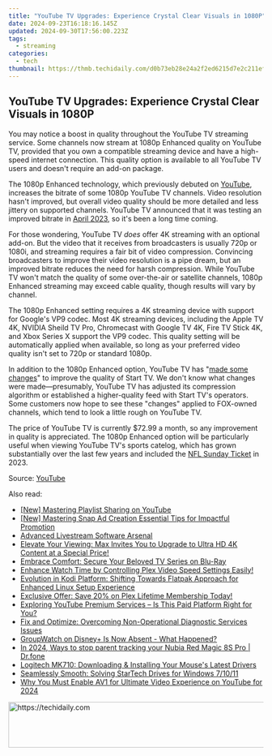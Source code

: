 ```yaml
---
title: "YouTube TV Upgrades: Experience Crystal Clear Visuals in 1080P"
date: 2024-09-23T16:18:16.145Z
updated: 2024-09-30T17:56:00.223Z
tags:
  - streaming
categories:
  - tech
thumbnail: https://thmb.techidaily.com/d0b73eb28e24a2f2ed6215d7e2c211efc75eaeb77baea06879d148a0fe930510.jpg
---
```


## YouTube TV Upgrades: Experience Crystal Clear Visuals in 1080P

You may notice a boost in quality throughout the YouTube TV streaming service. Some channels now stream at 1080p Enhanced quality on YouTube TV, provided that you own a compatible streaming device and have a high-speed internet connection. This quality option is available to all YouTube TV users and doesn't require an add-on package.

 The 1080p Enhanced technology, which previously debuted on [YouTube](https://some-guidance.techidaily.com/2024-approved-the-ultimate-comparison-adobe-storage-vs-non-adobe-options/), increases the bitrate of some 1080p YouTube TV channels. Video resolution hasn't improved, but overall video quality should be more detailed and less jittery on supported channels. YouTube TV announced that it was testing an improved bitrate in [April 2023](https://www.reddit.com/r/youtubetv/comments/12tj6jo/april%5Fupdate%5Ffrom%5Fyoutube/?sort=new), so it's been a long time coming.

 For those wondering, YouTube TV _does_ offer 4K streaming with an optional add-on. But the video that it receives from broadcasters is usually 720p or 1080i, and streaming requires a fair bit of video compression. Convincing broadcasters to improve their video resolution is a pipe dream, but an improved bitrate reduces the need for harsh compression. While YouTube TV won't match the quality of some over-the-air or satellite channels, 1080p Enhanced streaming may exceed cable quality, though results will vary by channel.

 The 1080p Enhanced setting requires a 4K streaming device with support for Google's VP9 codec. Most 4K streaming devices, including the Apple TV 4K, NVIDIA Sheild TV Pro, Chromecast with Google TV 4K, Fire TV Stick 4K, and Xbox Series X support the VP9 codec. This quality setting will be automatically applied when available, so long as your preferred video quality isn't set to 720p or standard 1080p.

 In addition to the 1080p Enhanced option, YouTube TV has "[made some changes](https://www.reddit.com/r/youtubetv/comments/1afg5g9/comment/koauldm/?utm%5Fsource=share&utm%5Fmedium=web2x&context=3)" to improve the quality of Start TV. We don't know what changes were made—presumably, YouTube TV has adjusted its compression algorithm or established a higher-quality feed with Start TV's operators. Some customers now hope to see these "changes" applied to FOX-owned channels, which tend to look a little rough on YouTube TV.

 The price of YouTube TV is currently $72.99 a month, so any improvement in quality is appreciated. The 1080p Enhanced option will be particularly useful when viewing YouTube TV's sports catelog, which has grown substantially over the last few years and included the [NFL Sunday Ticket](https://extra-guidance.techidaily.com/updated-sage-select-best-general-knowledge-channels/) in 2023.

 Source: [YouTube](https://www.reddit.com/r/youtubetv/comments/1af4s6m/comment/kon340w/?utm%5Fsource=share&utm%5Fmedium=web2x&context=3)

<ins class="adsbygoogle"
     style="display:block"
     data-ad-format="autorelaxed"
     data-ad-client="ca-pub-7571918770474297"
     data-ad-slot="1223367746"></ins>

<ins class="adsbygoogle"
     style="display:block"
     data-ad-client="ca-pub-7571918770474297"
     data-ad-slot="8358498916"
     data-ad-format="auto"
     data-full-width-responsive="true"></ins>

<span class="atpl-alsoreadstyle">Also read:</span>
<div><ul>
<li><a href="https://facebook-video-share.techidaily.com/new-mastering-playlist-sharing-on-youtube/"><u>[New] Mastering Playlist Sharing on YouTube</u></a></li>
<li><a href="https://snapchat-videos.techidaily.com/new-mastering-snap-ad-creation-essential-tips-for-impactful-promotion/"><u>[New] Mastering Snap Ad Creation Essential Tips for Impactful Promotion</u></a></li>
<li><a href="https://extra-hints.techidaily.com/advanced-livestream-software-arsenal/"><u>Advanced Livestream Software Arsenal</u></a></li>
<li><a href="https://media-tips.techidaily.com/elevate-your-viewing-max-invites-you-to-upgrade-to-ultra-hd-4k-content-at-a-special-price/"><u>Elevate Your Viewing: Max Invites You to Upgrade to Ultra HD 4K Content at a Special Price!</u></a></li>
<li><a href="https://media-tips.techidaily.com/embrace-comfort-secure-your-beloved-tv-series-on-blu-ray/"><u>Embrace Comfort: Secure Your Beloved TV Series on Blu-Ray</u></a></li>
<li><a href="https://media-tips.techidaily.com/enhance-watch-time-by-controlling-plex-video-speed-settings-easily/"><u>Enhance Watch Time by Controlling Plex Video Speed Settings Easily!</u></a></li>
<li><a href="https://media-tips.techidaily.com/evolution-in-kodi-platform-shifting-towards-flatpak-approach-for-enhanced-linux-setup-experience/"><u>Evolution in Kodi Platform: Shifting Towards Flatpak Approach for Enhanced Linux Setup Experience</u></a></li>
<li><a href="https://media-tips.techidaily.com/exclusive-offer-save-20-on-plex-lifetime-membership-today/"><u>Exclusive Offer: Save 20% on Plex Lifetime Membership Today!</u></a></li>
<li><a href="https://media-tips.techidaily.com/exploring-youtube-premium-services-is-this-paid-platform-right-for-you/"><u>Exploring YouTube Premium Services – Is This Paid Platform Right for You?</u></a></li>
<li><a href="https://common-error.techidaily.com/fix-and-optimize-overcoming-non-operational-diagnostic-services-issues/"><u>Fix and Optimize: Overcoming Non-Operational Diagnostic Services Issues</u></a></li>
<li><a href="https://media-tips.techidaily.com/groupwatch-on-disneyplus-is-now-absent-what-happened/"><u>GroupWatch on Disney+ Is Now Absent - What Happened?</u></a></li>
<li><a href="https://android-location-track.techidaily.com/in-2024-ways-to-stop-parent-tracking-your-nubia-red-magic-8s-pro-drfone-by-drfone-virtual-android/"><u>In 2024, Ways to stop parent tracking your Nubia Red Magic 8S Pro | Dr.fone</u></a></li>
<li><a href="https://win-dash.techidaily.com/logitech-mk710-downloading-and-installing-your-mouses-latest-drivers/"><u>Logitech MK710: Downloading & Installing Your Mouse's Latest Drivers</u></a></li>
<li><a href="https://driver-install.techidaily.com/seamlessly-smooth-solving-startech-drives-for-windows-71011/"><u>Seamlessly Smooth: Solving StarTech Drives for Windows 7/10/11</u></a></li>
<li><a href="https://facebook-record-videos.techidaily.com/why-you-must-enable-av1-for-ultimate-video-experience-on-youtube-for-2024/"><u>Why You Must Enable AV1 for Ultimate Video Experience on YouTube for 2024</u></a></li>
</ul></div>

<!-- affiliate ads begin -->
<a href="https://appsumo.8odi.net/c/5597632/2137413/7443" target="_top" id="2137413">
  <img src="//a.impactradius-go.com/display-ad/7443-2137413" border="0" alt="https://techidaily.com" width="728" height="90"/>
</a>
<img height="0" width="0" src="https://appsumo.8odi.net/i/5597632/2137413/7443" style="position:absolute;visibility:hidden;" border="0" />
<!-- affiliate ads end -->

